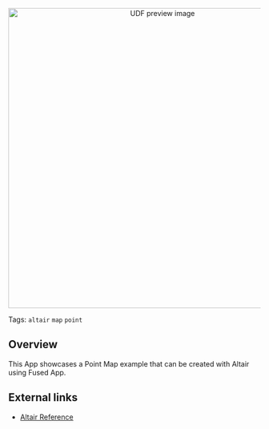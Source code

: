 <!--fused:preview-->
<p align="center"><img src="https://fused-magic.s3.amazonaws.com/thumbnails/apps-public/Point_Map_Example.png" width="600" alt="UDF preview image"></p>

<!--fused:tags-->
Tags: `altair` `map` `point`

<!--fused:readme-->
## Overview

This App showcases a Point Map example that can be created with Altair using Fused App.

## External links

- [Altair Reference](https://altair-viz.github.io/gallery/point_map.html)
